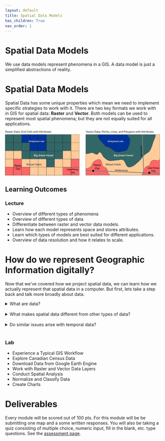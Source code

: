 ```yaml
---
layout: default
title: Spatial Data Models
has_children: True
nav_order: 1
---
```


# Spatial Data Models

We use data models represent phenomena in a GIS.  A data model is just a simplified abstractions of reality.

<!-- <iframe width="560" height="315" src="https://www.youtube.com/embed/Tnd1emcyI_I" title="YouTube video player" frameborder="0" allow="accelerometer; autoplay; clipboard-write; encrypted-media; gyroscope; picture-in-picture" allowfullscreen></iframe> -->


# Spatial Data Models

Spatial Data has some unique properties which mean we need to implement specific strategies to work with it.  There are two key formats we work with in GIS for spatial data: **Raster** and **Vector**.  Both models can be used to represent most spatial phenomena; but they are not equally suited for all applications.

<img src="docs/content/images/03-vector-v-raster.jpg" width="900">


## Learning Outcomes

### Lecture

- Overview of different types of phenomena
- Overview of different types of data
- Differentiate between raster and vector data models.
- Learn how each model represents space and stores attributes.
- Learn which types of models are best suited for different applications.
- Overview of data resolution and how it relates to scale.

# How do we represent Geographic Information digitally?  


Now that we've covered how we project spatial data, we can learn how we actually represent that spatial data in a computer.  But first, lets take a step back and talk more broadly about data.

<details>
<summary>What are data?</summary>

<i>A collection of information (qualitative or quantiative) that describe a phenomena.</i>

</details>
<br>

<details>
<summary>What makes spatial data different from other types of data?</summary>

<i>The spatial coordinates must be treated differently (projected).  Further, spatial relationshps like proximity must be accounted for.</i>

</details>
<br>

<details>
<summary>Do similar issues arise with temporal data?</summary>

<i>Yes!  Time units must be treated differently and temporal relationshps like proximity are generally important.</i>

</details>
<br>




### Lab

* Experience a Typical GIS Workflow
* Explore Canadian Census Data
* Download Data from Google Earth Engine
* Work with Raster and Vector Data Layers
* Conduct Spatial Analysis
* Normalize and Classify Data
* Create Charts

# Deliverables

Every module will be scored out of 100 pts.  For this module will be be submitting one map and a some written responses.  You will also be taking a quiz consisting of multiple choice, numeric input, fill in the blank, etc. type questions.  See the [assessment page](docs/Assessment.md).